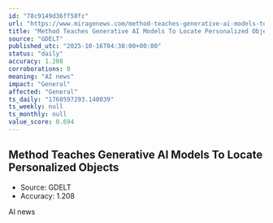 ```yaml
---
id: "78c9149d36ff58fc"
url: "https://www.miragenews.com/method-teaches-generative-ai-models-to-locate-1552098/"
title: "Method Teaches Generative AI Models To Locate Personalized Objects"
source: "GDELT"
published_utc: "2025-10-16T04:30:00+00:00"
status: "daily"
accuracy: 1.208
corroborations: 0
meaning: "AI news"
impact: "General"
affected: "General"
ts_daily: "1760597293.140039"
ts_weekly: null
ts_monthly: null
value_score: 0.694
---
```

## Method Teaches Generative AI Models To Locate Personalized Objects

- Source: GDELT
- Accuracy: 1.208

AI news
